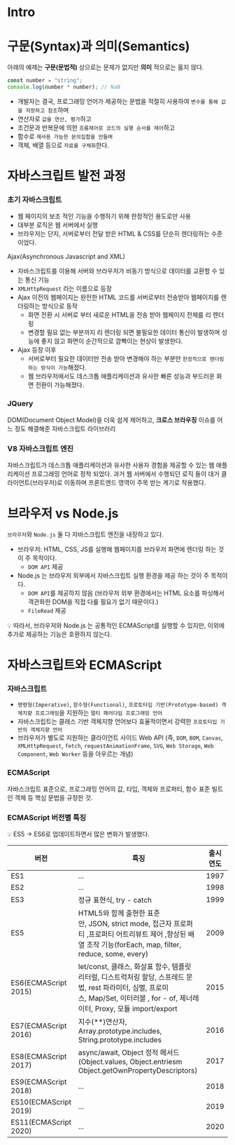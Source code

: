 # Intro

# **구문(Syntax)과 의미(Semantics)**

아래의 예제는 **구문(문법적)** 상으로는 문제가 없지만 **의미** 적으로는 옳지 않다.

```jsx
const number = "string";
console.log(number * number); // NaN
```

- 개발자는 결국, 프로그래밍 언어가 제공하는 문법을 적절히 사용하여 `변수를 통해 값을 저장하고 참조`하며
- 연산자로 `값을 연산, 평가`하고
- 조건문과 반복문에 의한 `흐름제어로 코드의 실행 순서를 제어`하고
- 함수로 `재사용 가능한 문의집합을 만들며`
- 객체, 배열 등으로 `자료를 구체화`한다.

# 자바스크립트 발전 과정

### **초기 자바스크립트**

- 웹 페이지의 보조 적인 기능을 수행하기 위해 한정적인 용도로만 사용
- 대부분 로직은 웹 서버에서 실행
- 브라우저는 단지, 서버로부터 전달 받은 HTML & CSS를 단순히 렌더링하는 수준이었다.

Ajax(Asynchronous Javascript and XML)

- 자바스크립트를 이용해 서버와 브라우저가 비동기 방식으로 데이터를 교환할 수 있는 통신 기능
- `XMLHttpRequest` 라는 이름으로 등장
- Ajax 이전의 웹페이지는 완전한 HTML 코드를 서버로부터 전송받아 웹페이지를 렌더링하는 방식으로 동작
    - 화면 전환 시 서버로 부터 새로운 HTML을 전송 받아 웹페이지 전체를 리 렌더링
    - 변경할 필요 없는 부분까지 리 렌더링 되면 불필요한 데이터 통신이 발생하며 성능에 좋지 않고 화면이 순간적으로 깜빡이는 현상이 발생한다.
- Ajax 등장 이후
    - 서버로부터 필요한 데이터만 전송 받아 변경해야 하는 부분만 `한정적으로 렌더링하는 방식이 가능`해졌다.
    - 웹 브라우저에서도 데스크톱 애플리케이션과 유사한 빠른 성능과 부드러운 화면 전환이 가능해졌다.

### **JQuery**

DOM(Document Object Model)을 더욱 쉽게 제어하고, **크로스 브라우징** 이슈를 어느 정도 해결해준 자바스크립트 라이브러리 

### V8 자바스크립트 엔진

자바스크립트가 데스크톱 애플리케이션과 유사한 사용자 경험을 제공할 수 있는 웹 애플리케이션 프로그래밍 언어로 정착 되었다.
과거 웹 서버에서 수행되던 로직 들이 대거 클라이언트(브라우저)로 이동하며 프론트엔드 영역이 주목 받는 계기로 작용했다.

# 브라우저 vs Node.js

`브라우저`와 `Node.js` 둘 다 자바스크립트 엔진을 내장하고 있다.

- 브라우저: HTML, CSS, JS를 실행해 웹페이지를 브라우저 화면에 렌더링 하는 것이 주 목적이다.
    - `DOM API` 제공
- Node.js 는 브라우저 외부에서 자바스크립트 실행 환경을 제공 하는 것이 주 목적이다.
    - `DOM API`를 제공하지 않음 (브라우저 외부 환경에서는 HTML 요소를 파싱해서 객관화한 DOM을 직접 다룰 필요가 없기 때문이다.)
    - `FileRead` 제공

💡 따라서, 브라우저와 Node.js 는 공통적인 ECMAScript를 실행할 수 있지만, 이외에 추가로 제공하는 기능은 호환하지 않는다.

# 자바스크립트와 ECMAScript

### 자바스크립트

- `명령형(Imperative)`, `함수형(Functional)`, `프로토타입 기반(Prototype-based) 객체지향 프로그래밍`을 지원하는 `멀티 패러다임 프로그래밍 언어`
- 자바스크립트는 클래스 기반 객체지향 언어보다 효율적이면서 강력한 `프로토타입 기반의 객체지향 언어`
- 브라우저가 별도로 지원하는 클라이언트 사이드 Web API
(즉, `DOM`, `BOM`, `Canvas`, `XMLHttpRequest`, `fetch`, `requestAnimationFrame`, `SVG`, `Web Storage`, `Web Component`, `Web Worker` 등을 아우르는 개념)

### **ECMAScript**

자바스크립트 표준으로, 프로그래밍 언어의 값, 타입, 객체와 프로퍼티, 함수 표준 빌트인 객체 등 핵심 문법을 규정한 것.

### **ECMAScript 버전별 특징**

💡 ES5 → ES6로 업데이트하면서 많은 변화가 발생했다.

| 버전 | 특징 | 출시 연도 |
| --- | --- | --- |
| ES1 | ... | 1997 |
| ES2 | ... | 1998 |
| ES3 | 정규 표현식, try - catch | 1999 |
| ES5 | HTML5와 함께 출현한 표준안, JSON, strict mode, 접근자 프로퍼티 ,프로퍼티 어트리뷰트 제어 ,향상된 배열 조작 기능(forEach, map, filter, reduce, some, every) | 2009 |
| ES6(ECMAScript 2015) | let/const, 클래스, 화살표 함수, 템플릿 리터럴, 디스트럭처링 할당, 스프레드 문법, rest 파라미터, 심벌, 프로미스, Map/Set, 이터러블 , for - of, 제너레이터, Proxy, 모듈 import/export | 2015 |
| ES7(ECMAScript 2016) | 지수(**)연산자, Array.prototype.includes, String.prototype.includes | 2016 |
| ES8(ECMAScript 2017) | async/await, Object 정적 메서드 (Object.values, Object.entriesm Object.getOwnPropertyDescriptors) | 2017 |
| ES9(ECMAScript 2018) | ... | 2018 |
| ES10(ECMAScript 2019) | ... | 2019 |
| ES11(ECMAScript 2020) | ... | 2020 |